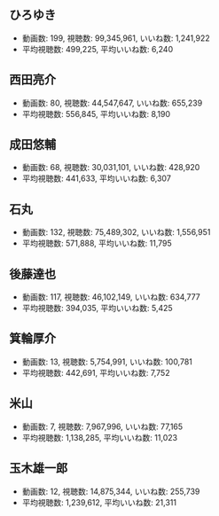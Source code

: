 ## ひろゆき

-   動画数: 199, 視聴数: 99,345,961, いいね数: 1,241,922
-   平均視聴数: 499,225, 平均いいね数: 6,240

## 西田亮介

-   動画数: 80, 視聴数: 44,547,647, いいね数: 655,239
-   平均視聴数: 556,845, 平均いいね数: 8,190

## 成田悠輔

-   動画数: 68, 視聴数: 30,031,101, いいね数: 428,920
-   平均視聴数: 441,633, 平均いいね数: 6,307

## 石丸

-   動画数: 132, 視聴数: 75,489,302, いいね数: 1,556,951
-   平均視聴数: 571,888, 平均いいね数: 11,795

## 後藤達也

-   動画数: 117, 視聴数: 46,102,149, いいね数: 634,777
-   平均視聴数: 394,035, 平均いいね数: 5,425

## 箕輪厚介

-   動画数: 13, 視聴数: 5,754,991, いいね数: 100,781
-   平均視聴数: 442,691, 平均いいね数: 7,752

## 米山

-   動画数: 7, 視聴数: 7,967,996, いいね数: 77,165
-   平均視聴数: 1,138,285, 平均いいね数: 11,023

## 玉木雄一郎

-   動画数: 12, 視聴数: 14,875,344, いいね数: 255,739
-   平均視聴数: 1,239,612, 平均いいね数: 21,311
